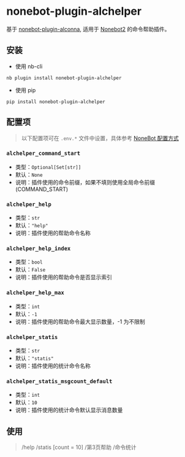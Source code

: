 # nonebot-plugin-alchelper
基于 [nonebot-plugin-alconna](https://github.com/nonebot/plugin-alconna), 适用于 [Nonebot2](https://github.com/nonebot/nonebot2) 的命令帮助插件。

## 安装

- 使用 nb-cli

```shell
nb plugin install nonebot-plugin-alchelper
```

- 使用 pip

```shell
pip install nonebot-plugin-alchelper
```

## 配置项

> 以下配置项可在 `.env.*` 文件中设置，具体参考 [NoneBot 配置方式](https://nonebot.dev/docs/appendices/config)

### `alchelper_command_start`
 - 类型：`Optional[Set[str]]`
 - 默认：`None`
 - 说明：插件使用的命令前缀，如果不填则使用全局命令前缀 (COMMAND_START)

### `alchelper_help`
 - 类型：`str`
 - 默认：`"help"`
 - 说明：插件使用的帮助命令名称

### `alchelper_help_index`
 - 类型：`bool`
 - 默认：`False`
 - 说明：插件使用的帮助命令是否显示索引

### `alchelper_help_max`
 - 类型：`int`
 - 默认：`-1`
 - 说明：插件使用的帮助命令最大显示数量，-1 为不限制

### `alchelper_statis`
 - 类型：`str`
 - 默认：`"statis"`
 - 说明：插件使用的统计命令名称

### `alchelper_statis_msgcount_default`
 - 类型：`int`
 - 默认：`10`
 - 说明：插件使用的统计命令默认显示消息数量

## 使用

> /help
> /statis [count = 10] 
> /第3页帮助
> /命令统计
